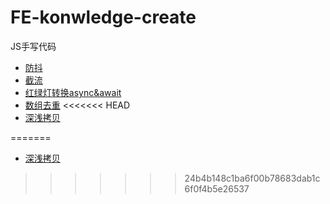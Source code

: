 # FE-konwledge-create
JS手写代码

- [防抖](https://github.com/Vstar18/FE-konwledge-create/issues/1)
- [截流](https://github.com/Vstar18/FE-konwledge-create/issues/2)
- [红绿灯转换async&await](https://github.com/Vstar18/FE-konwledge-create/issues/3)
- [数组去重](https://github.com/Vstar18/FE-konwledge-create/issues/4)
<<<<<<< HEAD
- [深浅拷贝](https://github.com/Vstar18/FE-knowledge-JS/issues/9)

=======
- [深浅拷贝](https://github.com/Vstar18/FE-konwledge-create/issues/5)
>>>>>>> 24b4b148c1ba6f00b78683dab1c6f0f4b5e26537
